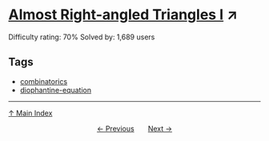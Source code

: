# [Almost Right-angled Triangles I](https://projecteuler.net/problem=223) ↗️

Difficulty rating: 70%
Solved by: 1,689 users
## Tags

- [combinatorics](../tags/combinatorics.md)
- [diophantine-equation](../tags/diophantine-equation.md)



---

[↑ Main Index](../README.md)


<div align=center><a href='222.md'>← Previous</a> &nbsp;&nbsp; &nbsp;&nbsp;  <a href='224.md'>Next →</a></div>
